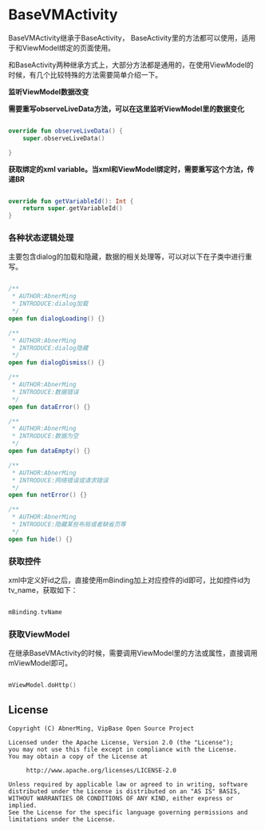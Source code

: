 # BaseVMActivity

BaseVMActivity继承于BaseActivity， BaseActivity里的方法都可以使用，适用于和ViewModel绑定的页面使用。

和BaseActivity两种继承方式上，大部分方法都是通用的，在使用ViewModel的时候，有几个比较特殊的方法需要简单介绍一下。

**监听ViewModel数据改变**

**需要重写observeLiveData方法，可以在这里监听ViewModel里的数据变化**

```kotlin

override fun observeLiveData() {
    super.observeLiveData()

}

```

**获取绑定的xml variable。当xml和ViewModel绑定时，需要重写这个方法，传递BR**

```kotlin

override fun getVariableId(): Int {
    return super.getVariableId()
}

```

### 各种状态逻辑处理

主要包含dialog的加载和隐藏，数据的相关处理等，可以对以下在子类中进行重写。

```kotlin

/**
 * AUTHOR:AbnerMing
 * INTRODUCE:dialog加载
 */
open fun dialogLoading() {}

/**
 * AUTHOR:AbnerMing
 * INTRODUCE:dialog隐藏
 */
open fun dialogDismiss() {}

/**
 * AUTHOR:AbnerMing
 * INTRODUCE:数据错误
 */
open fun dataError() {}

/**
 * AUTHOR:AbnerMing
 * INTRODUCE:数据为空
 */
open fun dataEmpty() {}

/**
 * AUTHOR:AbnerMing
 * INTRODUCE:网络错误或请求错误
 */
open fun netError() {}

/**
 * AUTHOR:AbnerMing
 * INTRODUCE:隐藏某些布局或者缺省页等
 */
open fun hide() {}

```

### 获取控件

xml中定义好id之后，直接使用mBinding加上对应控件的id即可，比如控件id为tv_name，获取如下：

```kotlin

mBinding.tvName

```

### 获取ViewModel

在继承BaseVMActivity的时候，需要调用ViewModel里的方法或属性，直接调用mViewModel即可。

```kotlin

mViewModel.doHttp()

```

## License

```
Copyright (C) AbnerMing, VipBase Open Source Project

Licensed under the Apache License, Version 2.0 (the "License");
you may not use this file except in compliance with the License.
You may obtain a copy of the License at

     http://www.apache.org/licenses/LICENSE-2.0

Unless required by applicable law or agreed to in writing, software
distributed under the License is distributed on an "AS IS" BASIS,
WITHOUT WARRANTIES OR CONDITIONS OF ANY KIND, either express or implied.
See the License for the specific language governing permissions and
limitations under the License.
```







